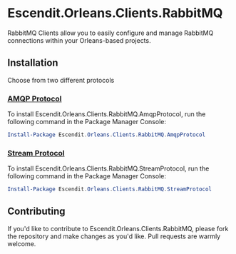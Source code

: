# Escendit.Orleans.Clients.RabbitMQ

RabbitMQ Clients allow you to easily configure and manage RabbitMQ connections within
your Orleans-based projects.

## Installation

Choose from two different protocols

### [AMQP Protocol](src/AmqpProtocol)

To install Escendit.Orleans.Clients.RabbitMQ.AmqpProtocol, run the following command in the Package Manager Console:

```powershell
Install-Package Escendit.Orleans.Clients.RabbitMQ.AmqpProtocol
```

### [Stream Protocol](src/StreamProtocol)

To install Escendit.Orleans.Clients.RabbitMQ.StreamProtocol, run the following command in the Package Manager Console:

```powershell
Install-Package Escendit.Orleans.Clients.RabbitMQ.StreamProtocol
```

## Contributing

If you'd like to contribute to Escendit.Orleans.Clients.RabbitMQ,
please fork the repository and make changes as you'd like.
Pull requests are warmly welcome.

